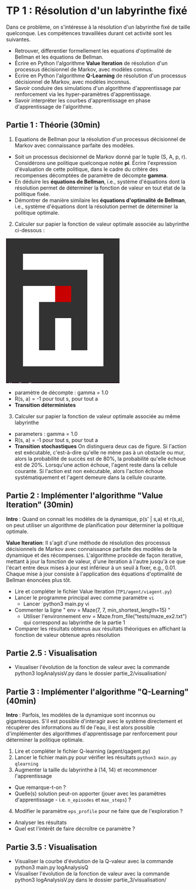 # TP 1 : Résolution d'un labyrinthe fixé

Dans ce problème, on s'intéresse à la résolution d'un labyrinthe fixé de taille quelconque. Les compétences travaillées durant cet activité sont les suivantes.

- Retrouver, differentier formellement les equations d'optimalité de Bellman et les équations de Bellman.
- Écrire en Python l'algorithme **Value Iteration** de résolution  d'un processus décisionnel de Markov, avec modèles connus. 
- Écrire en Python l'algorithme **Q-Learning** de résolution  d'un processus décisionnel de Markov, avec modèles inconnus. 
- Savoir conduire des simulations d'un algorithme d'apprentissage par renforcement via les hyper-paramètres d'apprentissage.
- Savoir interpréter les courbes d'apprentissage en phase d'apprentissage de l'algorithme.   



## Partie 1 : Théorie (30min)

1. Equations de Bellman pour la résolution d'un processus décisionnel de Markov avec connaissance parfaite des modèles.

  - Soit un processus decisionnel de Markov donné par le tuple (S, A, p, r). Considérons une politique quelconque notée **pi**. Écrire l'expression d'évaluation de cette politique, dans le cadre du critère des recompenses décomptées de paramètre de décompte **gamma**.
  - En déduire les **équations de Bellman**, i.e., système d'équations dont la résolution permet de déterminer la fonction de valeur en tout état de la politique fixée. 
  - Démontrer de manière similaire les **équations d'optimalité de Bellman**, i.e., système d'équations dont la résolution permet de déterminer la politique optimale. 


2. Calculer sur papier la fonction de valeur optimale associée au labyrinthe ci-dessous : 

![Image](https://raw.githubusercontent.com/blavad/IAT/master/TP1/tests/MazeEx2NR.png)

  - paramètre de décompte : gamma = 1.0
  - R(s, a) = -1 pour tout s, pour tout a
  - **Transition déterministes** 


3. Calculer sur papier la fonction de valeur optimale associée au même labyrinthe
  - parameters : gamma = 1.0
  - R(s, a) = -1 pour tout s, pour tout a
  - **Transition stochastiques** 
  On distinguera deux cas de figure. Si l'action est exécutable, c'est-à-dire qu'elle ne mène pas à un obstacle ou mur, alors la probabilité de succès est de 80%, la probabilité qu'elle échoue est de 20%. Lorsqu'une action échoue, l'agent reste dans la cellule courante. Si l'action est non exécutable, alors l'action échoue systématiquement et l'agent demeure dans la cellule courante. 


## Partie 2 : Implémenter l'algorithme "Value Iteration" (30min)

**Intro** : Quand on connait les modèles de la dynamique, p(s' | s,a) et r(s,a), on peut utiliser un algorithme de planification 
pour déterminer la politique optimale.

**Value Iteration**: Il s'agit d'une méthode de résolution des processus décisionnels de Markov avec connaissance parfaite des modèles de la dynamique et des récompenses. L'algorithme procède de façon iterative, mettant à jour la fonction de valeur, d'une iteration à l'autre jusqu'à ce que l'écart entre deux mises à jour est inférieur à un seuil à fixer, e.g., 0.01. Chaque mise à jour consiste à l'application des équations d'optimalité de Bellman énoncées plus tôt. 

- Lire et compléter le fichier Value Iteration (`TP1/agent/viagent.py`)
- Lancer le programme principal avec comme paramètre `vi` 
  - Lancer `python3 main.py vi
- Commenter la ligne " env = Maze(7, 7, min_shortest_length=15) "
  -  Utiliser l'environnement env = Maze.from_file("tests/maze_ex2.txt") qui correspond au labyrinthe de la partie 1
- Comparer les résultats obtenus aux résultats théoriques en affichant la fonction de valeur obtenue après résolution

## Partie 2.5 : Visualisation

- Visualiser l'évolution de la fonction de valeur avec la commande python3 logAnalysisV.py dans le dossier partie_2/visualisation/

## Partie 3 : Implémenter l'algorithme "Q-Learning" (40min)

**Intro** : Parfois, les modèles de la dynamique sont inconnus ou gigantesques. S'il est possible d'interagir avec le système directement et récupérer des informations au fil de l'eau, il est alors possible d'implémenter des algorithmes d'apprentissage par renforcement pour déterminer la politique optimale.

1. Lire et compléter le fichier Q-learning (agent/qagent.py)
2. Lancer le fichier main.py pour vérifier les résultats `python3 main.py qlearning`
3. Augmenter la taille du labyrinthe à (14, 14) et recommencer l'apprentissage 
  - Que remarque-t-on ?
  - Quelle(s) solution peut-on apporter (jouer avec les paramètres d'apprentissage - i.e. `n_episodes` et `max_steps`) ?
4. Modifier le paramètre `eps_profile` pour ne faire que de l'exploration ?
  - Analyser les résultats
  - Quel est l'intérêt de faire décroître ce paramètre ?

## Partie 3.5 : Visualisation

- Visualiser la courbe d'évolution de la Q-valeur avec la commande python3 main.py logAnalysisQ
- Visualiser l'évolution de la fonction de valeur avec la commande python3 logAnalysisV.py dans le dossier partie_3/visualisation/

